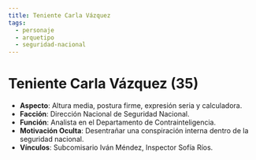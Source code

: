 ```yaml
---
title: Teniente Carla Vázquez
tags:
  - personaje
  - arquetipo
  - seguridad-nacional
---
```


# Teniente Carla Vázquez (35)

- **Aspecto**: Altura media, postura firme, expresión seria y calculadora.
- **Facción**: Dirección Nacional de Seguridad Nacional.
- **Función**: Analista en el Departamento de Contrainteligencia.
- **Motivación Oculta**: Desentrañar una conspiración interna dentro de la seguridad nacional.
- **Vínculos**: Subcomisario Iván Méndez, Inspector Sofía Ríos. 